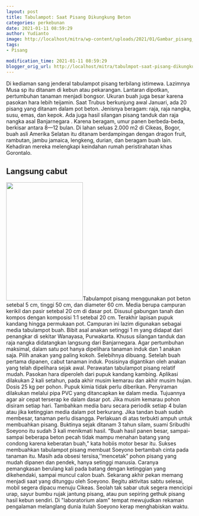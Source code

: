 ```yaml
---
layout: post
title: Tabulampot: Saat Pisang Dikungkung Beton
categories: perkebunan
date: 2021-01-11 08:59:29
author: Yudianto
image: http://localhost/mitra/wp-content/uploads/2021/01/Gambar_pisang_785x768.jpg
tags:
- Pisang

modification_time: 2021-01-11 08:59:29
blogger_orig_url: http://localhost/mitra/tabulmpot-saat-pisang-dikungkung.html
---
```


Di kediaman sang jenderal tabulampot pisang terbilang istimewa. Lazimnya Musa sp itu ditanam di kebun atau pekarangan. Lantaran dipotkan, pertumbuhan tanaman menjadi bongsor. Ukuran buah juga besar karena pasokan hara lebih teijamin.
Saat Trubus berkunjung awal Januari, ada 20 pisang yang ditanam dalam pot beton. Jenisnya beragam: raja, raja nangka, susu, emas, dan kepok. Ada juga hasil silangan pisang tanduk dan raja nangka asal Banjarnegara . Karena beragam, umur panen berbeda-beda, berkisar antara 8—12 bulan.
Di lahan seluas 2.000 m2 di Cikeas, Bogor, buah asli Amerika Selatan itu ditanam berdampingan dengan dragon fruit, rambutan, jambu jamaica, lengkeng, durian, dan beragam buah lain. Kehadiran mereka melengkapi keindahan rumah peristirahatan khas Gorontalo.
<h2 id="cabut">Langsung cabut</h2>
<a href="http://127.0.0.1/mitra/wp-content/uploads/2021/01/Gambar_pisang1_499x768.jpg"><img class="alignleft wp-image-7832" src="http://127.0.0.1/mitra/wp-content/uploads/2021/01/Gambar_pisang1_499x768.jpg" alt="" width="207" height="319" /></a>Tabulampot pisang menggunakan pot beton setebal 5 cm, tinggi 50 cm, dan diameter 60 cm. Media berupa campuran kerikil dan pasir setebal 20 cm di dasar pot. Disusul gabungan tanah dan kompos dengan komposisi 1:1 setebal 20 cm. Terakhir lapisan pupuk kandang hingga permukaan pot. Campuran ini lazim digunakan sebagai media tabulampot buah.
Bibit asal anakan setinggi 1 m yang didapat dari penangkar di sekitar Wanayasa, Purwakarta. Khusus silangan tanduk dan raja nangka didatangkan langsung dari Banjarnegara.
Agar pertumbuhan maksimal, dalam satu pot hanya dipelihara tanaman induk dan 1 anakan saja. Pilih anakan yang paling kokoh. Selebihnya dibuang. Setelah buah pertama dipanen, cabut tanaman induk. Posisinya digantikan oleh anakan yang telah dipelihara sejak awal.
Perawatan tabulampot pisang relatif mudah. Pasokan hara diperoleh dari pupuk kandang kambing. Aplikasi dilakukan 2 kali setahun, pada akhir musim kemarau dan akhir musim hujan. Dosis 25 kg per pohon. Pupuk kimia tidak perlu diberikan. Penyiraman dilakukan melalui pipa PVC yang ditancapkan ke dalam media. Tujuannya agar air cepat terserap ke dalam dasar pot. Jika musim kemarau pohon disiram setiap hari. Tambahkan media baru secara periodik setiap 4 bulan atau jika ketinggian media dalam pot berkurang. Jika tandan buah sudah membesar, tanaman perlu disangga.
Perlakuan di atas terbukti ampuh untuk membuahkan pisang. Buktinya sejak ditanam 3 tahun silam, suami Sribudhi Soeyono itu sudah 3 kali menikmati hasil. “Buah hasil panen besar, sampai-sampai beberapa beton pecah tidak mampu menahan batang yang condong karena keberatan buah,” kata hobiis motor besar itu.
Sukses membuahkan tabulampot pisang membuat Soeyono bertambah cinta pada tanaman itu. Masih ada obsesi tersisa,’’mencetak” pohon pisang yang mudah dipanen dan pendek, hanya setinggi manusia. Caranya pemangkasan berulang kali pada batang dengan ketinggian yang dikehendaki, sampai muncul calon buah.
Sekarang akhir pekan memang menjadi saat yang ditunggu oleh Soeyono. Begitu aktivitas sabtu selesai, mobil segera dipacu menuju Cikeas. Seolah tak sabar utuk segera mencicipi urap, sayur bumbu rujak jantung pisang, atau pun sepiring gethuk pisang hasil kebun sendiri. Di "laboratorium alam" tempat mewujudkan rekaman pengalaman melanglang dunia itulah Soeyono kerap menghabiskan waktu.
